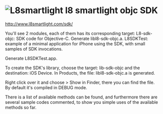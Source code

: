 ![L8smartlight](http://corcheaymedia.com/l8/wp-content/plugins/wp-l8-styles/images/logo.png)
l8 smartlight objc SDK
=========================

http://www.l8smartlight.com/sdk/

You'll see 2 modules, each of them has its corresponding target:
L8-sdk-objc: SDK code for Objective-C. Generate libl8-sdk-objc.a.
L8SDKTest: example of a minimal application for iPhone using the SDK, with small samples of SDK invocations.

Generate L8SDKTest.app.

To create the SDK's library, choose the target: lib-sdk-objc and the destination: iOS Device. 
In Products, the file: libl8-sdk-objc.a is generated.

Right click over it and choose > Show in Finder, there you can find the file.
By default it's compiled in DEBUG mode.

There is a list of available methods can be found, and furthermore there are several sample codes commented, to show you simple uses of the available methods so far.

